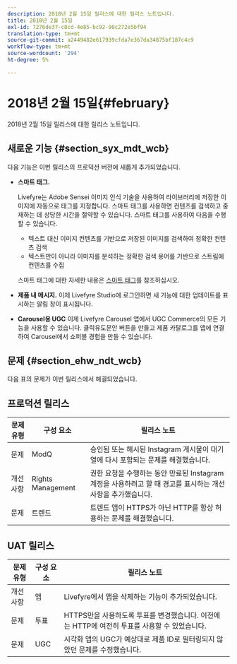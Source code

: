 ```yaml
---
description: 2018년 2월 15일 릴리스에 대한 릴리스 노트입니다.
title: 2018년 2월 15일
exl-id: 7276de37-c8cd-4e85-bc92-90c272e5bf94
translation-type: tm+mt
source-git-commit: a2449482e617939cfda7e367da34875bf187c4c9
workflow-type: tm+mt
source-wordcount: '294'
ht-degree: 5%

---
```


# 2018년 2월 15일{#february}

2018년 2월 15일 릴리스에 대한 릴리스 노트입니다.

## 새로운 기능 {#section_syx_mdt_wcb}

다음 기능은 이번 릴리스의 프로덕션 버전에 새롭게 추가되었습니다.

* **스마트 태그.**

   Livefyre는 Adobe Sensei 이미지 인식 기술을 사용하여 라이브러리에 저장한 이미지에 자동으로 태그를 지정합니다.
스마트 태그를 사용하면 컨텐츠를 검색하고 중재하는 데 상당한 시간을 절약할 수 있습니다. 스마트 태그를 사용하여 다음을 수행할 수 있습니다.

   * 텍스트 대신 이미지 컨텐츠를 기반으로 저장된 이미지를 검색하여 정확한 컨텐츠 검색
   * 텍스트만이 아니라 이미지를 분석하는 정확한 검색 용어를 기반으로 스트림에 컨텐츠를 수집

   스마트 태그에 대한 자세한 내용은 [스마트 태그](/help/using/c-features-livefyre/c-smart-tags/c-smart-tags.md#c_smart_tags)를 참조하십시오.

* **제품 내 메시지.** 이제 Livefyre Studio에 로그인하면 새 기능에 대한 업데이트를 표시하는 알림 창이 표시됩니다.
* **Carousel용 UGC** 이제 Livefyre Carousel 앱에서 UGC Commerce의 모든 기능을 사용할 수 있습니다. 클릭유도문안 버튼을 만들고 제품 카탈로그를 앱에 연결하여 Carousel에서 쇼퍼블 경험을 만들 수 있습니다.

## 문제 {#section_ehw_ndt_wcb}

다음 표의 문제가 이번 릴리스에서 해결되었습니다.

## 프로덕션 릴리스

| **문제 유형** | **구성 요소** | **릴리스 노트** |
|---|---|---|
| 문제 | ModQ | 승인됨 또는 해시된 Instagram 게시물이 대기열에 다시 포함되는 문제를 해결했습니다. |
| 개선 사항 | Rights Management | 권한 요청을 수행하는 동안 만료된 Instagram 계정을 사용하려고 할 때 경고를 표시하는 개선 사항을 추가했습니다. |
| 문제 | 트렌드 | 트렌드 앱이 HTTPS가 아닌 HTTP를 항상 허용하는 문제를 해결했습니다. |

## UAT 릴리스

| **문제 유형** | **구성 요소** | **릴리스 노트** |
|---|---|---|
| 개선 사항 | 앱 | Livefyre에서 앱을 삭제하는 기능이 추가되었습니다. |
| 문제 | 투표 | HTTPS만을 사용하도록 투표를 변경했습니다. 이전에는 HTTP에 여전히 투표를 사용할 수 있었습니다. |
| 문제 | UGC | 시각화 앱의 UGC가 예상대로 제품 ID로 필터링되지 않았던 문제를 수정했습니다. |
